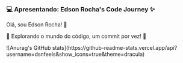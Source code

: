 ### 💻 Apresentando: Edson Rocha's Code Journey ✨

Olá, sou Edson Rocha! 👋

🌟 Explorando o mundo do código, um commit por vez! 🚀

<div>
  ![Anurag's GitHub stats](https://github-readme-stats.vercel.app/api?username=dsnfeels&show_icons=true&theme=dracula)
</div>
